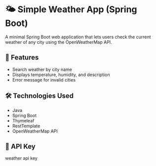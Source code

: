 # 🌤️ Simple Weather App (Spring Boot)

A minimal Spring Boot web application that lets users check the current weather of any city using the OpenWeatherMap API.

## 🔧 Features
- Search weather by city name
- Displays temperature, humidity, and description
- Error message for invalid cities

## 🛠️ Technologies Used
- Java
- Spring Boot
- Thymeleaf
- RestTemplate
- OpenWeatherMap API

## 🔑 API Key
weather api key
